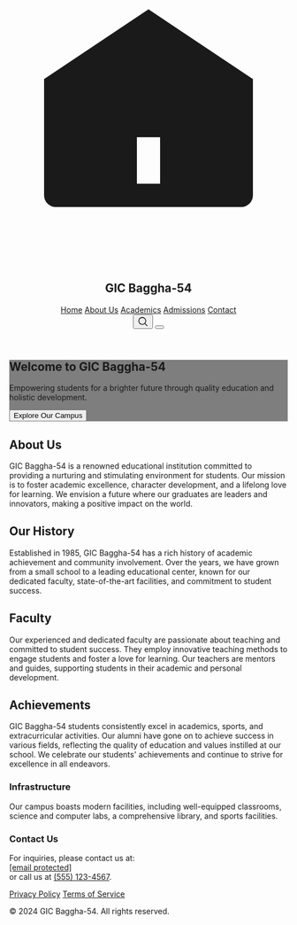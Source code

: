 <!DOCTYPE html>
<html lang="en"><head>
<meta charset="utf-8"/>
<meta content="width=device-width, initial-scale=1.0" name="viewport"/>
<title>GIC Baggha-54 School</title>
<link href="data:image/x-icon;base64," rel="icon" type="image/x-icon"/>
<script src="https://cdn.tailwindcss.com?plugins=forms,container-queries"></script>
<link href="https://fonts.googleapis.com" rel="preconnect"/>
<link crossorigin="" href="https://fonts.gstatic.com" rel="preconnect"/>
<link href="https://fonts.googleapis.com/css2?family=Public+Sans:wght@400;500;700;800;900&amp;display=swap" rel="stylesheet"/>
<style type="text/tailwindcss">
      :root {
        --primary-color: #1173d4;
        --secondary-color: #e0efff;
        --background-color: #f8faff;
        --text-primary: #1a202c;
        --text-secondary: #4a5568;
        --accent-color: #1173d4;
      }
      body {
        font-family: "Public Sans", sans-serif;
        background-color: var(--background-color);
        color: var(--text-primary);
      }
    </style>
</head>
<body class="bg-[var(--background-color)] text-[var(--text-primary)]">
<div class="relative flex size-full min-h-screen flex-col overflow-x-hidden">
<header class="sticky top-0 z-50 bg-white shadow-md">
<div class="container mx-auto flex max-w-7xl items-center justify-between px-4 py-3 sm:px-6 lg:px-8">
<div class="flex items-center gap-3">
<div class="text-[var(--primary-color)]">
<svg class="h-8 w-8" fill="currentColor" viewBox="0 0 24 24" xmlns="http://www.w3.org/2000/svg">
<path d="M12 2L3 8v10a1 1 0 001 1h16a1 1 0 001-1V8l-9-6zm-1 15v-4h2v4h-2zm-2.2-6.8L12 12.5l3.2-2.3-3.2-2.3-3.2 2.3z"></path>
</svg>
</div>
<h2 class="text-xl font-bold text-[var(--text-primary)]">GIC Baggha-54</h2>
</div>
<nav class="hidden md:flex items-center gap-8">
<a class="text-sm font-medium text-[var(--text-secondary)] hover:text-[var(--primary-color)] transition-colors duration-300" href="#">Home</a>
<a class="text-sm font-medium text-[var(--text-secondary)] hover:text-[var(--primary-color)] transition-colors duration-300" href="#">About Us</a>
<a class="text-sm font-medium text-[var(--text-secondary)] hover:text-[var(--primary-color)] transition-colors duration-300" href="#">Academics</a>
<a class="text-sm font-medium text-[var(--text-secondary)] hover:text-[var(--primary-color)] transition-colors duration-300" href="#">Admissions</a>
<a class="text-sm font-medium text-[var(--text-secondary)] hover:text-[var(--primary-color)] transition-colors duration-300" href="#">Contact</a>
</nav>
<div class="flex items-center gap-4">
<button class="hidden sm:flex max-w-[480px] cursor-pointer items-center justify-center overflow-hidden rounded-lg h-10 bg-gray-100 text-gray-600 gap-2 text-sm font-bold leading-normal tracking-[0.015em] min-w-0 px-2.5 hover:bg-gray-200 transition-colors">
<div data-icon="MagnifyingGlass" data-size="20px" data-weight="regular">
<svg fill="currentColor" height="20px" viewBox="0 0 256 256" width="20px" xmlns="http://www.w3.org/2000/svg">
<path d="M229.66,218.34l-50.07-50.06a88.11,88.11,0,1,0-11.31,11.31l50.06,50.07a8,8,0,0,0,11.32-11.32ZM40,112a72,72,0,1,1,72,72A72.08,72.08,0,0,1,40,112Z"></path>
</svg>
</div>
</button>
<button class="md:hidden p-2 rounded-md text-gray-600 hover:bg-gray-100 focus:outline-none focus:ring-2 focus:ring-inset focus:ring-[var(--primary-color)]">
<svg class="h-6 w-6" fill="none" stroke="currentColor" viewBox="0 0 24 24" xmlns="http://www.w3.org/2000/svg">
<path d="M4 6h16M4 12h16m-7 6h7" stroke-linecap="round" stroke-linejoin="round" stroke-width="2"></path>
</svg>
</button>
</div>
</div>
</header>
<main class="flex-1">
<section class="relative flex min-h-[60vh] items-center justify-center bg-cover bg-center py-20 px-4 text-center text-white" style='background-image: linear-gradient(rgba(0, 0, 0, 0.5), rgba(0, 0, 0, 0.5)), url("https://lh3.googleusercontent.com/aida-public/AB6AXuAE2dAELCwarScseY2AdyUKGoAfJlwPwQSPUtG6x3dq9fWOpVnLEo-iuWa1OfRZsXN3OmSezJe5x3Y4QpaVn0XXFVS-34w-7GYfWhs6EZizfOjUlEUvjuycpFkR7qeTPLnLJL5N_jTazq9R_FuxH-_9kq_cWqpd0iwZqM4VaSmgkRnBbNNrqQ2SxULfTvqwYPOd7Ri2Mf2m0X4psxM5nqU9k8wvcRxusHUbPdB5nkEMjIdJ9MxnL7i8k88KAdvu9VUCRx5ZgGFXxf7z");'>
<div class="max-w-3xl">
<h1 class="text-4xl font-extrabold sm:text-5xl lg:text-6xl leading-tight tracking-tight">Welcome to GIC Baggha-54</h1>
<p class="mt-4 text-lg sm:text-xl text-gray-200">Empowering students for a brighter future through quality education and holistic development.</p>
<button class="mt-8 inline-flex items-center justify-center rounded-lg bg-[var(--primary-color)] px-8 py-3 text-base font-bold text-white shadow-lg transition-transform duration-300 hover:scale-105 hover:bg-[var(--accent-color)] focus:outline-none focus:ring-2 focus:ring-[var(--primary-color)] focus:ring-opacity-50">
              Explore Our Campus
            </button>
</div>
</section>
<div class="container mx-auto max-w-7xl px-4 py-16 sm:px-6 lg:px-8">
<div class="grid grid-cols-1 gap-12 lg:grid-cols-3 lg:gap-16">
<div class="lg:col-span-2">
<div class="space-y-10">
<div>
<h2 class="text-3xl font-bold text-[var(--text-primary)] border-b-2 border-[var(--primary-color)] pb-2 mb-4">About Us</h2>
<p class="text-base leading-relaxed text-[var(--text-secondary)]">
                    GIC Baggha-54 is a renowned educational institution committed to providing a nurturing and stimulating environment for students. Our mission is to foster
                    academic excellence, character development, and a lifelong love for learning. We envision a future where our graduates are leaders and innovators, making a
                    positive impact on the world.
                  </p>
</div>
<div>
<h2 class="text-3xl font-bold text-[var(--text-primary)] border-b-2 border-[var(--primary-color)] pb-2 mb-4">Our History</h2>
<p class="text-base leading-relaxed text-[var(--text-secondary)]">
                    Established in 1985, GIC Baggha-54 has a rich history of academic achievement and community involvement. Over the years, we have grown from a small school to a
                    leading educational center, known for our dedicated faculty, state-of-the-art facilities, and commitment to student success.
                  </p>
</div>
<div>
<h2 class="text-3xl font-bold text-[var(--text-primary)] border-b-2 border-[var(--primary-color)] pb-2 mb-4">Faculty</h2>
<p class="text-base leading-relaxed text-[var(--text-secondary)]">
                    Our experienced and dedicated faculty are passionate about teaching and committed to student success. They employ innovative teaching methods to engage students
                    and foster a love for learning. Our teachers are mentors and guides, supporting students in their academic and personal development.
                  </p>
</div>
<div>
<h2 class="text-3xl font-bold text-[var(--text-primary)] border-b-2 border-[var(--primary-color)] pb-2 mb-4">Achievements</h2>
<p class="text-base leading-relaxed text-[var(--text-secondary)]">
                    GIC Baggha-54 students consistently excel in academics, sports, and extracurricular activities. Our alumni have gone on to achieve success in various fields,
                    reflecting the quality of education and values instilled at our school. We celebrate our students' achievements and continue to strive for excellence in all
                    endeavors.
                  </p>
</div>
</div>
</div>
<div class="space-y-8">
<div class="bg-white p-6 rounded-lg shadow-lg border border-gray-200">
<h3 class="text-2xl font-bold text-[var(--text-primary)] mb-4">Infrastructure</h3>
<div class="grid grid-cols-2 gap-4">
<div class="w-full bg-center bg-no-repeat aspect-square bg-cover rounded-lg" style='background-image: url("https://lh3.googleusercontent.com/aida-public/AB6AXuBwGvmMEcgSQqd61diXpiLZ6boCJoTShCdbcZ2Lc2Qv6yijNUA1aLl_NgTEq3PH_vCDtkKYTH9nPlrySCM68Qb3Ik0H_0JoZ9yr7oFEfrDu_X6shr1inwHsy_5RXOjyS0njRpUWcRtTijvTOV029IkXAYOx1e09C01WB0Q2JQsJmMEAoNPS9nJEKvMc3Wcq03jf1pHVyfnv5Xxr6BkFSm_phi04eRWvRF3j8--UAHP6-k2z5fXouvLRlLZU7eNgwn-ou609ve8dd8HO");'></div>
<div class="w-full bg-center bg-no-repeat aspect-square bg-cover rounded-lg" style='background-image: url("https://lh3.googleusercontent.com/aida-public/AB6AXuAknu1FD1pK0-jsxZKImRQqmaToJfGG5z4HlCw0ZXqIrPePtRH_u2hMXmraScf2Bvzwwbaxp9Nqr7ZenL7GhJGy89xqfLXfsUZYIIWYjeTJ7LTJ9Dru_wx0s6CF6w4q_urLTVH13JLKcqoUHg7ez9AEI4_iZK-YGwhbPIjcfNme54ejZyPaWSyuOBaCwXjPyB6zD_bnuUcHXxnIkwaAarIb7oo2gTNfhDEB-RT45-mo_68y4kKu7jZU3YL6QAlI4q5RbDP84ZeKwiSa");'></div>
<div class="w-full bg-center bg-no-repeat aspect-square bg-cover rounded-lg col-span-2" style='background-image: url("https://lh3.googleusercontent.com/aida-public/AB6AXuDpwcs0gp6OmhQKN481BKnV3-ML_sL3QHd5P8N7L9C9iZPt0bPMxLlo6309ty9YCXIMBANMC3JEGTHPIzPZQdrnIc6N3rgYtZYJ3xut-_msfr8aURRFq_3v3vj_MBD7UL2zRZTWcw-ko0etgjam8ig8sodwGgmdX02utPREfiYCMtvQr36GK9fUEWyu_sBzrfv24uHuJEfGTV-XqUw-uVQ0XbEbT2gVLSvi78N9IifQUWn4E_6iyseACrOqMaEqJ1p3mx-RG1yoed4u");'></div>
</div>
<p class="mt-4 text-sm leading-relaxed text-[var(--text-secondary)]">
                  Our campus boasts modern facilities, including well-equipped classrooms, science and computer labs, a comprehensive library, and sports facilities.
                </p>
</div>
<div class="bg-white p-6 rounded-lg shadow-lg border border-gray-200">
<h3 class="text-2xl font-bold text-[var(--text-primary)] mb-4">Contact Us</h3>
<p class="text-base leading-relaxed text-[var(--text-secondary)]">
                  For inquiries, please contact us at:<br/>
<a class="text-[var(--primary-color)] hover:underline" href="mailto:[email protected]">[email protected]</a><br/>
                  or call us at <a class="text-[var(--primary-color)] hover:underline" href="tel:(555)123-4567">(555) 123-4567</a>.
                </p>
</div>
</div>
</div>
</div>
</main>
<footer class="bg-[var(--text-primary)] text-white">
<div class="container mx-auto max-w-7xl px-4 py-8 sm:px-6 lg:px-8">
<div class="flex flex-col items-center justify-between gap-6 md:flex-row">
<div class="flex flex-wrap justify-center gap-x-6 gap-y-2 md:justify-start">
<a class="text-sm text-gray-300 hover:text-white transition-colors" href="#">Privacy Policy</a>
<a class="text-sm text-gray-300 hover:text-white transition-colors" href="#">Terms of Service</a>
</div>
<p class="text-sm text-gray-400">© 2024 GIC Baggha-54. All rights reserved.</p>
</div>
</div>
</footer>
</div>

</body></html>
